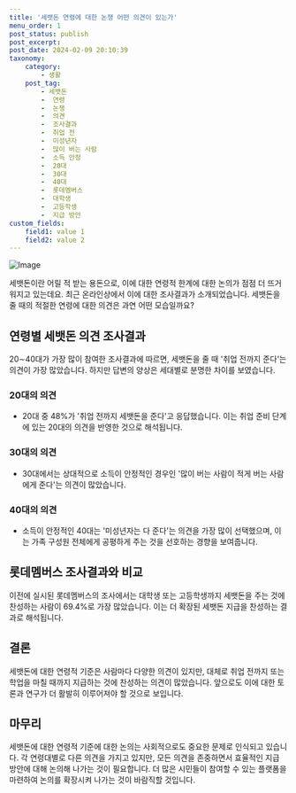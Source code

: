 ```yaml
---
title: '세뱃돈 연령에 대한 논쟁 어떤 의견이 있는가'
menu_order: 1
post_status: publish
post_excerpt: 
post_date: 2024-02-09 20:10:39
taxonomy:
    category:
        - 생활
    post_tag:
        - 세뱃돈
        -  연령
        -  논쟁
        -  의견
        -  조사결과
        -  취업 전
        -  미성년자
        -  많이 버는 사람
        -  소득 안정
        -  20대
        -  30대
        -  40대
        -  롯데멤버스
        -  대학생
        -  고등학생
        -  지급 방안
custom_fields:
    field1: value 1
    field2: value 2
---
```


![Image](https://imgnews.pstatic.net/image/374/2024/02/09/0000370022_001_20240209175103772.jpg?type=w647)

세뱃돈이란 어릴 적 받는 용돈으로, 이에 대한 연령적 한계에 대한 논의가 점점 더 뜨거워지고 있는데요. 최근 온라인상에서 이에 대한 조사결과가 소개되었습니다. 세뱃돈을 줄 때의 적절한 연령에 대한 의견은 과연 어떤 모습일까요?
## 연령별 세뱃돈 의견 조사결과
20∼40대가 가장 많이 참여한 조사결과에 따르면, 세뱃돈을 줄 때 '취업 전까지 준다'는 의견이 가장 많았습니다. 하지만 답변의 양상은 세대별로 분명한 차이를 보였습니다.
### 20대의 의견
- 20대 중 48%가 '취업 전까지 세뱃돈을 준다'고 응답했습니다. 이는 취업 준비 단계에 있는 20대의 의견을 반영한 것으로 해석됩니다.
### 30대의 의견
- 30대에서는 상대적으로 소득이 안정적인 경우인 '많이 버는 사람이 적게 버는 사람에게 준다'는 의견이 많았습니다.
### 40대의 의견
- 소득이 안정적인 40대는 '미성년자는 다 준다'는 의견을 가장 많이 선택했으며, 이는 가족 구성원 전체에게 공평하게 주는 것을 선호하는 경향을 보여줍니다.
## 롯데멤버스 조사결과와 비교
이전에 실시된 롯데멤버스의 조사에서는 대학생 또는 고등학생까지 세뱃돈을 주는 것에 찬성하는 사람이 69.4%로 가장 많았습니다. 이는 더 확장된 세뱃돈 지급을 찬성하는 결과로 해석됩니다.
## 결론
세뱃돈에 대한 연령적 기준은 사람마다 다양한 의견이 있지만, 대체로 취업 전까지 또는 학업을 마칠 때까지 지급하는 것에 찬성하는 의견이 많았습니다. 앞으로도 이에 대한 토론과 연구가 더 활발히 이루어져야 할 것으로 보입니다.
## 마무리
세뱃돈에 대한 연령적 기준에 대한 논의는 사회적으로도 중요한 문제로 인식되고 있습니다. 각 연령대별로 다른 의견을 가지고 있지만, 모든 의견을 존중하면서 효율적인 지급 방안에 대해 논의해 나가는 것이 필요합니다. 더 많은 시민들이 참여할 수 있는 플랫폼을 마련하여 논의를 확장시켜 나가는 것이 바람직할 것입니다.
